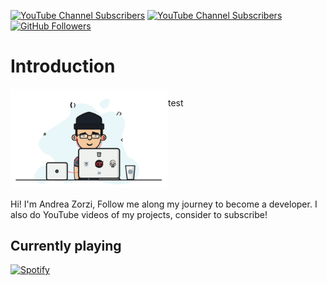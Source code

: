 [![YouTube Channel Subscribers][Youtube-Channel-Subscribers]][YouTube-url]
[![YouTube Channel Subscribers][Youtube-Channel-Views]][YouTube-url]
[![GitHub Followers][GitHub.com]][GitHub-url]

# Introduction
<div style="display: flex; width: 100%">
  <img src="https://github.com/andreaaazo/andreaaazo/blob/main/coder.gif" style="width: 50%; display: flex"/>
  <p style="display: flex; align: left">test</p>
</div>
</br>
Hi! I'm Andrea Zorzi,  
Follow me along my journey to become a developer.  
I also do YouTube videos of my projects, consider to subscribe!


## Currently playing
[![Spotify](https://github-spotify-readme-pi.vercel.app/api/spotify)](https://open.spotify.com/user/boxofdeath)



[YouTube-Channel-Subscribers]: https://img.shields.io/youtube/channel/subscribers/UCAMPX_yvXMXMidga9hTYyAQ?style=for-the-badge&logo=youtube
[YouTube-url]: https://www.youtube.com/channel/UCAMPX_yvXMXMidga9hTYyAQ
[GitHub.com]: https://img.shields.io/github/followers/andreaaazo?style=for-the-badge&logo=github
[GitHub-url]: https://github.com/andreaaazo/
[YouTube-Channel-Views]: https://img.shields.io/youtube/channel/views/UCAMPX_yvXMXMidga9hTYyAQ?style=for-the-badge&logo=youtube
